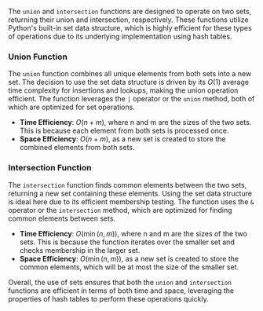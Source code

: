The `union` and `intersection` functions are designed to operate on two sets, returning their union and intersection, respectively. These functions utilize Python's built-in set data structure, which is highly efficient for these types of operations due to its underlying implementation using hash tables.

### Union Function
The `union` function combines all unique elements from both sets into a new set. The decision to use the set data structure is driven by its $O(1)$ average time complexity for insertions and lookups, making the union operation efficient. The function leverages the `|` operator or the `union` method, both of which are optimized for set operations.

- **Time Efficiency**: $O(n + m)$, where n and m are the sizes of the two sets. This is because each element from both sets is processed once.
- **Space Efficiency**: $O(n + m)$, as a new set is created to store the combined elements from both sets.

### Intersection Function
The `intersection` function finds common elements between the two sets, returning a new set containing these elements. Using the set data structure is ideal here due to its efficient membership testing. The function uses the `&` operator or the `intersection` method, which are optimized for finding common elements between sets.

- **Time Efficiency**: $O(\min(n, m))$, where n and m are the sizes of the two sets. This is because the function iterates over the smaller set and checks membership in the larger set.
- **Space Efficiency**: $O(\min(n, m))$, as a new set is created to store the common elements, which will be at most the size of the smaller set.

Overall, the use of sets ensures that both the `union` and `intersection` functions are efficient in terms of both time and space, leveraging the properties of hash tables to perform these operations quickly.